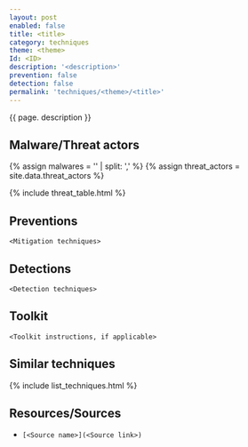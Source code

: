 ```yaml
---
layout: post
enabled: false
title: <title>
category: techniques
theme: <theme>
Id: <ID>
description: '<description>'
prevention: false
detection: false
permalink: 'techniques/<theme>/<title>'
---
```

{{ page. description }}

## Malware/Threat actors

<!-- Threat actors table -->
{% assign malwares = '' | split: ',' %}
{% assign threat_actors = site.data.threat_actors %}

{% include threat_table.html %}

## Preventions

`<Mitigation techniques>`

## Detections

`<Detection techniques>`

## Toolkit

`<Toolkit instructions, if applicable>`

## Similar techniques

{% include list_techniques.html %}


## Resources/Sources

* `[<Source name>](<Source link>)`

